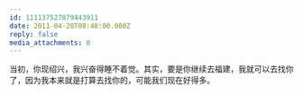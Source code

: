 ```yaml
---
id: 111137527879443911
date: 2011-04-20T08:48:00.000Z
reply: false
media_attachments: 0
---
```


当初，你现绍兴，我兴奋得睡不着觉。其实，要是你继续去福建，我就可以去找你了，因为我本来就是打算去找你的，可能我们现在好得多。 ​​​​

